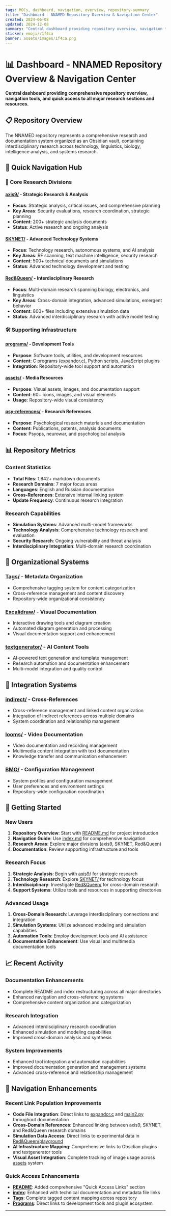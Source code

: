 ```yaml
---
tags: MOCs, dashboard, navigation, overview, repository-summary
title: "Dashboard - NNAMED Repository Overview & Navigation Center"
created: 2024-06-08
updated: 2024-12-08
summary: "Central dashboard providing repository overview, navigation tools, and quick access to major sections"
sticker: emoji//1f4ca
banner: assets/images/1f4ca.png
---
```


# 📊 Dashboard - NNAMED Repository Overview & Navigation Center

**Central dashboard providing comprehensive repository overview, navigation tools, and quick access to all major research sections and resources.**

## 📋 Repository Overview

The NNAMED repository represents a comprehensive research and documentation system organized as an Obsidian vault, containing interdisciplinary research across technology, linguistics, biology, intelligence analysis, and systems research.

## 🎯 Quick Navigation Hub

### 🔬 Core Research Divisions

#### **[axis9/](axis9/axis9.md)** - Strategic Research & Analysis
- **Focus**: Strategic analysis, critical issues, and comprehensive planning
- **Key Areas**: Security evaluations, research coordination, strategic planning
- **Content**: 200+ strategic analysis documents
- **Status**: Active research and ongoing analysis

#### **[SKYNET/](SKYNET/SKYNET.md)** - Advanced Technology Systems
- **Focus**: Technology research, autonomous systems, and AI analysis
- **Key Areas**: RF scanning, text machine intelligence, security research
- **Content**: 500+ technical documents and simulations
- **Status**: Advanced technology development and testing

#### **[Red&Queen/](Red&Queen/Red&Queen.md)** - Interdisciplinary Research
- **Focus**: Multi-domain research spanning biology, electronics, and linguistics
- **Key Areas**: Cross-domain integration, advanced simulations, emergent behavior
- **Content**: 800+ files including extensive simulation data
- **Status**: Advanced interdisciplinary research with active model testing

### 🛠️ Supporting Infrastructure

#### **[programs/](programs/programs.md)** - Development Tools
- **Purpose**: Software tools, utilities, and development resources
- **Content**: C programs ([expandor.c](expandor.c)), Python scripts, JavaScript plugins
- **Integration**: Repository-wide tool support and automation

#### **[assets/](assets/assets.md)** - Media Resources
- **Purpose**: Visual assets, images, and documentation support
- **Content**: 60+ icons, images, and visual elements
- **Usage**: Repository-wide visual consistency

#### **[psy-references/](psy-references/psy-references.md)** - Research References
- **Purpose**: Psychological research materials and documentation
- **Content**: Publications, patents, analysis documents
- **Focus**: Psyops, neurowar, and psychological analysis

## 📊 Repository Metrics

### Content Statistics
- **Total Files**: 1,842+ markdown documents
- **Research Domains**: 7 major focus areas
- **Languages**: English and Russian documentation
- **Cross-References**: Extensive internal linking system
- **Update Frequency**: Continuous research integration

### Research Capabilities
- **Simulation Systems**: Advanced multi-model frameworks
- **Technology Analysis**: Comprehensive technology research and evaluation
- **Security Research**: Ongoing vulnerability and threat analysis
- **Interdisciplinary Integration**: Multi-domain research coordination

## 🎨 Organizational Systems

### **[Tags/](Tags/Tags.md)** - Metadata Organization
- Comprehensive tagging system for content categorization
- Cross-reference management and content discovery
- Repository-wide organizational consistency

### **[Excalidraw/](Excalidraw/Excalidraw.md)** - Visual Documentation
- Interactive drawing tools and diagram creation
- Automated diagram generation and processing
- Visual documentation support and enhancement

### **[textgenerator/](textgenerator/textgenerator.md)** - AI Content Tools
- AI-powered text generation and template management
- Research automation and documentation enhancement
- Multi-model integration and quality control

## 🔗 Integration Systems

### **[indirect/](indirect/indirect.md)** - Cross-References
- Cross-reference management and linked content organization
- Integration of indirect references across multiple domains
- System coordination and relationship management

### **[looms/](looms/looms.md)** - Video Documentation
- Video documentation and recording management
- Multimedia content integration with text documentation
- Knowledge transfer and communication enhancement

### **[BMO/](BMO/README.md)** - Configuration Management
- System profiles and configuration management
- User preferences and environment settings
- Repository-wide configuration coordination

## 🚀 Getting Started

### New Users
1. **Repository Overview**: Start with [README.md](README.md) for project introduction
2. **Navigation Guide**: Use [index.md](index.md) for comprehensive navigation
3. **Research Areas**: Explore major divisions (axis9, SKYNET, Red&Queen)
4. **Documentation**: Review supporting infrastructure and tools

### Research Focus
1. **Strategic Analysis**: Begin with [axis9/](axis9/axis9.md) for strategic research
2. **Technology Research**: Explore [SKYNET/](SKYNET/SKYNET.md) for technology focus
3. **Interdisciplinary**: Investigate [Red&Queen/](Red&Queen/Red&Queen.md) for cross-domain research
4. **Support Systems**: Utilize tools and resources in supporting directories

### Advanced Usage
1. **Cross-Domain Research**: Leverage interdisciplinary connections and integration
2. **Simulation Systems**: Utilize advanced modeling and simulation capabilities
3. **Automation Tools**: Employ development tools and AI assistance
4. **Documentation Enhancement**: Use visual and multimedia documentation tools

## 📈 Recent Activity

### Documentation Enhancements
- Complete README and index restructuring across all major directories
- Enhanced navigation and cross-referencing systems
- Comprehensive content organization and categorization

### Research Integration
- Advanced interdisciplinary research coordination
- Enhanced simulation and modeling capabilities
- Improved cross-domain analysis and synthesis

### System Improvements
- Enhanced tool integration and automation capabilities
- Improved documentation generation and management systems
- Advanced cross-reference and relationship management

## 🔗 Navigation Enhancements

### Recent Link Population Improvements
- **Code File Integration**: Direct links to [expandor.c](expandor.c) and [main2.py](.obsidian/scripts/python/main2.py) throughout documentation
- **Cross-Domain References**: Enhanced linking between axis9, SKYNET, and Red&Queen research domains
- **Simulation Data Access**: Direct links to experimental data in [Red&Queen/playground](Red&Queen/playground/playground.md)
- **AI Infrastructure Mapping**: Comprehensive links to Obsidian plugins and textgenerator tools
- **Visual Asset Integration**: Complete tracking of image usage across [assets](assets/assets.md) system

### Quick Access Enhancements
- **[README](README.md)**: Added comprehensive "Quick Access Links" section
- **[index](index.md)**: Enhanced with technical documentation and metadata file links
- **[Tags](Tags/Tags.md)**: Complete tagged content mapping across repository
- **[Programs](programs/programs.md)**: Direct links to development tools and plugin ecosystem

---

```folder-index-content
```